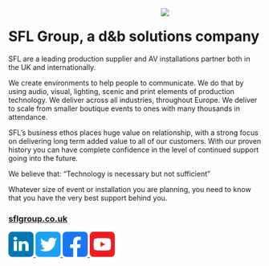 <img src="https://user-images.githubusercontent.com/47449129/193869736-9ebbebf9-1706-4dfe-9d2c-33e05ceb1773.png" width="200px" align="right">

# SFL Group, a d&b solutions company 


SFL are a leading production supplier and AV installations partner both in the UK and internationally.

We create environments to help people to communicate. We do that by using audio, visual, lighting, scenic and print elements of production technology. We deliver across all industries, throughout Europe. We deliver to scale from smaller boutique events to ones with many thousands in attendance.

SFL’s business ethos places huge value on relationship, with a strong focus on delivering long term added value to all of our customers. With our proven history you can have complete confidence in the level of continued support going into the future.

We believe that: “Technology is necessary but not sufficient”

Whatever size of event or installation you are planning, you need to know that you have the very best support behind you.

### <a href="https://sflgroup.co.uk">sflgroup.co.uk</a>

<a href="https://www.linkedin.com/company/sflgroup">
  <img src="https://raw.githubusercontent.com/edent/SuperTinyIcons/master/images/svg/linkedin.svg" width="50px" />
</a>

<a href="https://twitter.com/SFLGroup">
    <img src="https://raw.githubusercontent.com/edent/SuperTinyIcons/master/images/svg/twitter.svg" width="50px" />
</a>

<a href="https://www.facebook.com/sflgroup">
    <img src="https://raw.githubusercontent.com/edent/SuperTinyIcons/master/images/svg/facebook.svg" width="50px" />
</a>

<a href="https://www.youtube.com/channel/UCjBsFBg8DyMZWtieo94EgmA">
    <img src="https://raw.githubusercontent.com/edent/SuperTinyIcons/master/images/svg/youtube.svg" width="50px" />
</a>

